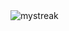 <img src="https://github-readme-streak-stats.herokuapp.com/?user=kingazm&theme=tokyonight" alt="mystreak"/>
<!--### Hi there 👋 (This'll be updated, once...)

<!--
**kingazm/kingazm** is a ✨ _special_ ✨ repository because its `README.md` (this file) appears on your GitHub profile.

Here are some ideas to get you started: 

- 🔭 I’m currently working on becoming most productive version of myself
- 🌱 I’m currently learning web technologies and Swift
- 💬 Ask me about anything you want!
- 📫 How to reach me: kingazmuda@outlook.com
- 😄 Pronouns: she/her
- ⚡ Time for joke: What did the triangle say to the circle? “You’re pointless" //I kinda feel bad for the circle tho

### Languages and tools
<p align="left">
  <img src="https://img.icons8.com/color/48/000000/swift.png" alt="swift" width="40" height="40"/>
  <img src="https://raw.githubusercontent.com/devicons/devicon/master/icons/cplusplus/cplusplus-original.svg" alt="cplusplus" width="40" height="40"/>
  <img src="https://raw.githubusercontent.com/devicons/devicon/master/icons/html5/html5-original-wordmark.svg" alt="html5" width="40" height="40"/>
  <img src="https://raw.githubusercontent.com/devicons/devicon/master/icons/css3/css3-original-wordmark.svg" alt="css3" width="40" height="40"/> 
  <img src="https://raw.githubusercontent.com/devicons/devicon/master/icons/javascript/javascript-original.svg" alt="javascript" width="35" height="40"/>
  <img src="https://raw.githubusercontent.com/devicons/devicon/master/icons/python/python-original.svg" alt="python" width="40" height="40"/> 
  <img src="https://symbols.getvecta.com/stencil_82/10_godot-engine-icon.d755ddb32c.svg" alt="godot" width="40" height="40"/> 
  <!-- <img src="https://raw.githubusercontent.com/devicons/devicon/master/icons/react/react-original-wordmark.svg" alt="react" width="40" height="40"/>  -->
</p> 

<!-- ### Connect with me
<a href="https://www.facebook.com/profile.php?id=100008961154076" target="blank"><img align="center" src="https://raw.githubusercontent.com/rahuldkjain/github-profile-readme-generator/master/src/images/icons/Social/facebook.svg"  height="30" width="40" /></a> -->
<!--
### Sending positive energy only, Kinga ✨ -->
